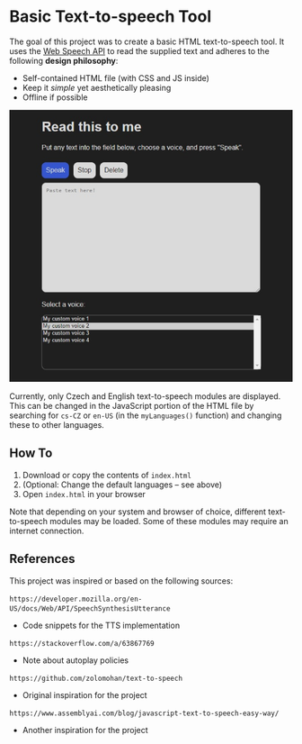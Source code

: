 # Basic Text-to-speech Tool

The goal of this project was to create a basic HTML text-to-speech tool. It uses the [Web Speech API](https://developer.mozilla.org/en-US/docs/Web/API/SpeechSynthesisUtterance) to read the supplied text and adheres to the following **design philosophy**:

- Self-contained HTML file (with CSS and JS inside)
- Keep it *simple* yet aesthetically pleasing
- Offline if possible

![screenshot](./files/screenshot.jpg)

Currently, only Czech and English text-to-speech modules are displayed. This can be changed in the JavaScript portion of the HTML file by searching for `cs-CZ` or `en-US` (in the `myLanguages()` function) and changing these to other languages.

## How To

1. Download or copy the contents of `index.html`
2. (Optional: Change the default languages – see above)
3. Open `index.html` in your browser

Note that depending on your system and browser of choice, different text-to-speech modules may be loaded. Some of these modules may require an internet connection.

## References

This project was inspired or based on the following sources:

`https://developer.mozilla.org/en-US/docs/Web/API/SpeechSynthesisUtterance`
- Code snippets for the TTS implementation

`https://stackoverflow.com/a/63867769`
- Note about autoplay policies

`https://github.com/zolomohan/text-to-speech`
- Original inspiration for the project

`https://www.assemblyai.com/blog/javascript-text-to-speech-easy-way/`
- Another inspiration for the project

